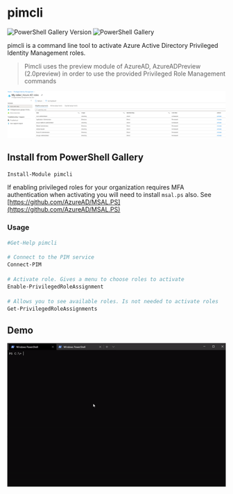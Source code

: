 # pimcli
![PowerShell Gallery Version](https://img.shields.io/powershellgallery/v/pimcli) ![PowerShell Gallery](https://img.shields.io/powershellgallery/dt/pimcli) 

pimcli is a command line tool to activate Azure Active Directory Privileged Identity Management roles. 

> Pimcli uses the preview module of AzureAD, AzureADPreview (2.0preview) in order to use the provided Privileged Role Management commands

![AzureAD My Roles](./fig/AzureADMyRoles.png)


## Install from PowerShell Gallery
```Powershell
Install-Module pimcli
```

If enabling privileged roles for your organization requires MFA authentication when activating you will need to install `msal.ps` also.
See [https://github.com/AzureAD/MSAL.PS](https://github.com/AzureAD/MSAL.PS)



### Usage

```Powershell
#Get-Help pimcli

# Connect to the PIM service
Connect-PIM

# Activate role. Gives a menu to choose roles to activate
Enable-PrivilegedRoleAssignment

# Allows you to see available roles. Is not needed to activate roles
Get-PrivilegedRoleAssignments

```

## Demo

![Enable-PrivilegedRoleAssignment demo](./fig/demo01.gif)